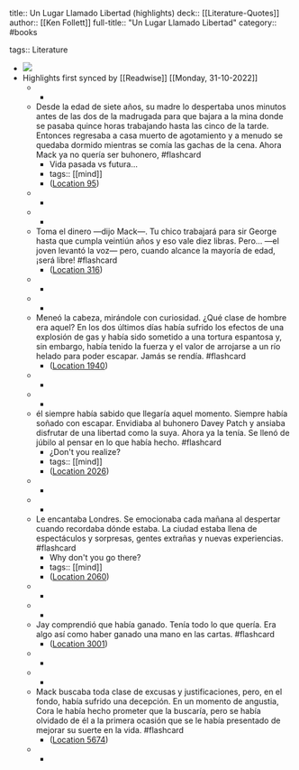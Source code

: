 title:: Un Lugar Llamado Libertad (highlights)
deck:: [[Literature-Quotes]]
author:: [[Ken Follett]]
full-title:: "Un Lugar Llamado Libertad"
category:: #books

tags:: Literature

- ![](https://m.media-amazon.com/images/I/91pgU9ZcRWL._SY160.jpg)
- Highlights first synced by [[Readwise]] [[Monday, 31-10-2022]]
	- -
	- Desde la edad de siete años, su madre lo despertaba unos minutos antes de las dos de la madrugada para que bajara a la mina donde se pasaba quince horas trabajando hasta las cinco de la tarde. Entonces regresaba a casa muerto de agotamiento y a menudo se quedaba dormido mientras se comía las gachas de la cena. Ahora Mack ya no quería ser buhonero, #flashcard
		- Vida pasada vs futura...
		- tags:: [[mind]]
		- ([Location 95](https://readwise.io/to_kindle?action=open&asin=B00HQLB6U4&location=95))
	- -
	- -
	- Toma el dinero —dijo Mack—. Tu chico trabajará para sir George hasta que cumpla veintiún años y eso vale diez libras. Pero... —el joven levantó la voz— pero, cuando alcance la mayoría de edad, ¡será libre! #flashcard
		- ([Location 316](https://readwise.io/to_kindle?action=open&asin=B00HQLB6U4&location=316))
	- -
	- -
	- Meneó la cabeza, mirándole con curiosidad. ¿Qué clase de hombre era aquel? En los dos últimos días había sufrido los efectos de una explosión de gas y había sido sometido a una tortura espantosa y, sin embargo, había tenido la fuerza y el valor de arrojarse a un río helado para poder escapar. Jamás se rendía. #flashcard
		- ([Location 1940](https://readwise.io/to_kindle?action=open&asin=B00HQLB6U4&location=1940))
	- -
	- -
	- él siempre había sabido que llegaría aquel momento. Siempre había soñado con escapar. Envidiaba al buhonero Davey Patch y ansiaba disfrutar de una libertad como la suya. Ahora ya la tenía. Se llenó de júbilo al pensar en lo que había hecho. #flashcard
		- ¿Don't you realize?
		- tags:: [[mind]]
		- ([Location 2026](https://readwise.io/to_kindle?action=open&asin=B00HQLB6U4&location=2026))
	- -
	- -
	- Le encantaba Londres. Se emocionaba cada mañana al despertar cuando recordaba dónde estaba. La ciudad estaba llena de espectáculos y sorpresas, gentes extrañas y nuevas experiencias. #flashcard
		- Why don't you go there?
		- tags:: [[mind]]
		- ([Location 2060](https://readwise.io/to_kindle?action=open&asin=B00HQLB6U4&location=2060))
	- -
	- -
	- Jay comprendió que había ganado. Tenía todo lo que quería. Era algo así como haber ganado una mano en las cartas. #flashcard
		- ([Location 3001](https://readwise.io/to_kindle?action=open&asin=B00HQLB6U4&location=3001))
	- -
	- -
	- Mack buscaba toda clase de excusas y justificaciones, pero, en el fondo, había sufrido una decepción. En un momento de angustia, Cora le había hecho prometer que la buscaría, pero se había olvidado de él a la primera ocasión que se le había presentado de mejorar su suerte en la vida. #flashcard
		- ([Location 5674](https://readwise.io/to_kindle?action=open&asin=B00HQLB6U4&location=5674))
	- -
